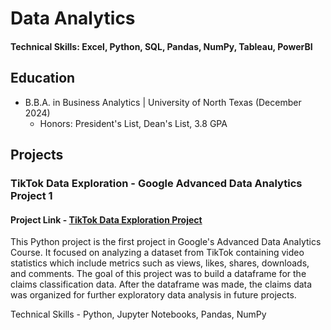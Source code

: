 # Data Analytics

#### Technical Skills: Excel, Python, SQL, Pandas, NumPy, Tableau, PowerBI

## Education
- B.B.A. in Business Analytics | University of North Texas (December 2024)
  - Honors: President's List, Dean's List, 3.8 GPA

## Projects
### TikTok Data Exploration - Google Advanced Data Analytics Project 1
#### Project Link - [TikTok Data Exploration Project](https://github.com/SimpleStepper/GADA_Project_1-TikTok_Data_Exploration)
This Python project is the first project in Google's Advanced Data Analytics Course. It focused on analyzing a dataset from TikTok containing video statistics which include metrics such as views, likes, shares, downloads, and comments. The goal of this project was to build a dataframe for the claims classification data. After the dataframe was made, the claims data was organized for further exploratory data analysis in future projects.

Technical Skills - Python, Jupyter Notebooks, Pandas, NumPy
